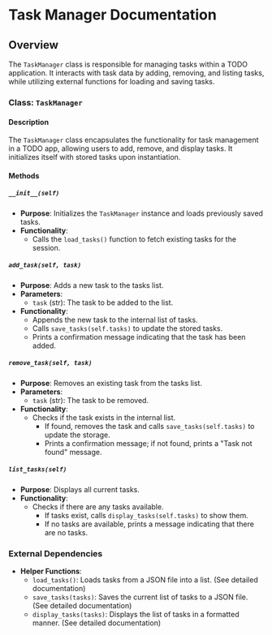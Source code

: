 # Task Manager Documentation

## Overview
The `TaskManager` class is responsible for managing tasks within a TODO application. It interacts with task data by adding, removing, and listing tasks, while utilizing external functions for loading and saving tasks.

### Class: `TaskManager`
#### Description
The `TaskManager` class encapsulates the functionality for task management in a TODO app, allowing users to add, remove, and display tasks. It initializes itself with stored tasks upon instantiation.

#### Methods

##### `__init__(self)`
- **Purpose**: Initializes the `TaskManager` instance and loads previously saved tasks.
- **Functionality**:
  - Calls the `load_tasks()` function to fetch existing tasks for the session.
  
##### `add_task(self, task)`
- **Purpose**: Adds a new task to the tasks list.
- **Parameters**:
  - `task` (str): The task to be added to the list.
- **Functionality**:
  - Appends the new task to the internal list of tasks.
  - Calls `save_tasks(self.tasks)` to update the stored tasks.
  - Prints a confirmation message indicating that the task has been added.

##### `remove_task(self, task)`
- **Purpose**: Removes an existing task from the tasks list.
- **Parameters**:
  - `task` (str): The task to be removed.
- **Functionality**:
  - Checks if the task exists in the internal list.
    - If found, removes the task and calls `save_tasks(self.tasks)` to update the storage.
    - Prints a confirmation message; if not found, prints a "Task not found" message.

##### `list_tasks(self)`
- **Purpose**: Displays all current tasks.
- **Functionality**:
  - Checks if there are any tasks available.
    - If tasks exist, calls `display_tasks(self.tasks)` to show them.
    - If no tasks are available, prints a message indicating that there are no tasks.

### External Dependencies
- **Helper Functions**:
  - `load_tasks()`: Loads tasks from a JSON file into a list. (See detailed documentation)
  - `save_tasks(tasks)`: Saves the current list of tasks to a JSON file. (See detailed documentation)
  - `display_tasks(tasks)`: Displays the list of tasks in a formatted manner. (See detailed documentation)